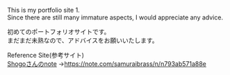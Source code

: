 This is my portfolio site 1.  
Since there are still many immature aspects, I would appreciate any advice.


初めてのポートフォリオサイトです。  
まだまだ未熟なので、アドバイスをお願いいたします。  
   
Reference Site(参考サイト)  
 [Shogoさんのnote](https://note.com/samuraibrass/n/n793ab571a88e) →https://note.com/samuraibrass/n/n793ab571a88e
